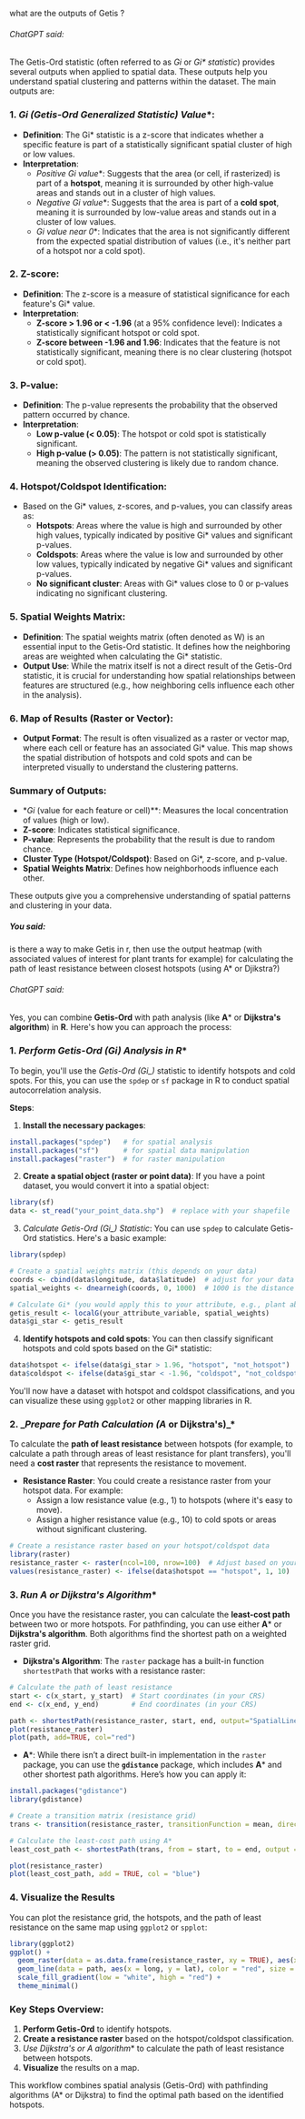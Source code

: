 what are the outputs of Getis ?

###### ChatGPT said:

The Getis-Ord statistic (often referred to as _Gi_ or _Gi* statistic_) provides several outputs when applied to spatial data. These outputs help you understand spatial clustering and patterns within the dataset. The main outputs are:

### 1. __Gi_ (Getis-Ord Generalized Statistic) Value_*:

- **Definition**: The Gi* statistic is a z-score that indicates whether a specific feature is part of a statistically significant spatial cluster of high or low values.
- **Interpretation**:
    - __Positive Gi_ value_*: Suggests that the area (or cell, if rasterized) is part of a **hotspot**, meaning it is surrounded by other high-value areas and stands out in a cluster of high values.
    - __Negative Gi_ value_*: Suggests that the area is part of a **cold spot**, meaning it is surrounded by low-value areas and stands out in a cluster of low values.
    - __Gi_ value near 0_*: Indicates that the area is not significantly different from the expected spatial distribution of values (i.e., it's neither part of a hotspot nor a cold spot).

### 2. **Z-score**:

- **Definition**: The z-score is a measure of statistical significance for each feature's Gi* value.
- **Interpretation**:
    - **Z-score > 1.96 or < -1.96** (at a 95% confidence level): Indicates a statistically significant hotspot or cold spot.
    - **Z-score between -1.96 and 1.96**: Indicates that the feature is not statistically significant, meaning there is no clear clustering (hotspot or cold spot).

### 3. **P-value**:

- **Definition**: The p-value represents the probability that the observed pattern occurred by chance.
- **Interpretation**:
    - **Low p-value (< 0.05)**: The hotspot or cold spot is statistically significant.
    - **High p-value (> 0.05)**: The pattern is not statistically significant, meaning the observed clustering is likely due to random chance.

### 4. **Hotspot/Coldspot Identification**:

- Based on the Gi* values, z-scores, and p-values, you can classify areas as:
    - **Hotspots**: Areas where the value is high and surrounded by other high values, typically indicated by positive Gi* values and significant p-values.
    - **Coldspots**: Areas where the value is low and surrounded by other low values, typically indicated by negative Gi* values and significant p-values.
    - **No significant cluster**: Areas with Gi* values close to 0 or p-values indicating no significant clustering.

### 5. **Spatial Weights Matrix**:

- **Definition**: The spatial weights matrix (often denoted as W) is an essential input to the Getis-Ord statistic. It defines how the neighboring areas are weighted when calculating the Gi* statistic.
- **Output Use**: While the matrix itself is not a direct result of the Getis-Ord statistic, it is crucial for understanding how spatial relationships between features are structured (e.g., how neighboring cells influence each other in the analysis).

### 6. **Map of Results (Raster or Vector)**:

- **Output Format**: The result is often visualized as a raster or vector map, where each cell or feature has an associated Gi* value. This map shows the spatial distribution of hotspots and cold spots and can be interpreted visually to understand the clustering patterns.

### Summary of Outputs:

- *_Gi_ (value for each feature or cell)**: Measures the local concentration of values (high or low).
- **Z-score**: Indicates statistical significance.
- **P-value**: Represents the probability that the result is due to random chance.
- **Cluster Type (Hotspot/Coldspot)**: Based on Gi*, z-score, and p-value.
- **Spatial Weights Matrix**: Defines how neighborhoods influence each other.

These outputs give you a comprehensive understanding of spatial patterns and clustering in your data.

##### You said:

is there a way to make Getis in r, then use the output heatmap (with associated values of interest for plant trants for example) for calculating the path of least resistance between closest hotspots (using A* or Djikstra?)

###### ChatGPT said:

Yes, you can combine **Getis-Ord** with path analysis (like **A*** or **Dijkstra's algorithm**) in **R**. Here's how you can approach the process:

### 1. __Perform Getis-Ord (Gi_) Analysis in R_*

To begin, you'll use the *Getis-Ord (Gi_)* statistic to identify hotspots and cold spots. For this, you can use the `spdep` or `sf` package in R to conduct spatial autocorrelation analysis.

**Steps**:

1. **Install the necessary packages**:
```r
install.packages("spdep")   # for spatial analysis
install.packages("sf")      # for spatial data manipulation
install.packages("raster")  # for raster manipulation

```
2. **Create a spatial object (raster or point data)**: If you have a point dataset, you would convert it into a spatial object:
```R
library(sf)
data <- st_read("your_point_data.shp")  # replace with your shapefile
```
3. *Calculate Getis-Ord (Gi_) Statistic*: You can use `spdep` to calculate Getis-Ord statistics. Here's a basic example:
```R
library(spdep)

# Create a spatial weights matrix (this depends on your data)
coords <- cbind(data$longitude, data$latitude)  # adjust for your data
spatial_weights <- dnearneigh(coords, 0, 1000)  # 1000 is the distance threshold

# Calculate Gi* (you would apply this to your attribute, e.g., plant abundance)
getis_result <- localG(your_attribute_variable, spatial_weights)
data$gi_star <- getis_result
```
4. **Identify hotspots and cold spots**: You can then classify significant hotspots and cold spots based on the Gi* statistic:
```R
data$hotspot <- ifelse(data$gi_star > 1.96, "hotspot", "not_hotspot")
data$coldspot <- ifelse(data$gi_star < -1.96, "coldspot", "not_coldspot")

```
You'll now have a dataset with hotspot and coldspot classifications, and you can visualize these using `ggplot2` or other mapping libraries in R.
  
### 2. __Prepare for Path Calculation (A_ or Dijkstra's)_*

To calculate the **path of least resistance** between hotspots (for example, to calculate a path through areas of least resistance for plant transfers), you'll need a **cost raster** that represents the resistance to movement.

- **Resistance Raster**: You could create a resistance raster from your hotspot data. For example:
    - Assign a low resistance value (e.g., 1) to hotspots (where it's easy to move).
    - Assign a higher resistance value (e.g., 10) to cold spots or areas without significant clustering.
```R 
# Create a resistance raster based on your hotspot/coldspot data
library(raster)
resistance_raster <- raster(ncol=100, nrow=100)  # Adjust based on your extent and resolution
values(resistance_raster) <- ifelse(data$hotspot == "hotspot", 1, 10)  # Low resistance for hotspots

```
### 3. __Run A_ or Dijkstra's Algorithm_*

Once you have the resistance raster, you can calculate the **least-cost path** between two or more hotspots. For pathfinding, you can use either **A*** or **Dijkstra's algorithm**. Both algorithms find the shortest path on a weighted raster grid.

- **Dijkstra's Algorithm**: The `raster` package has a built-in function `shortestPath` that works with a resistance raster:
```R 
# Calculate the path of least resistance
start <- c(x_start, y_start)  # Start coordinates (in your CRS)
end <- c(x_end, y_end)        # End coordinates (in your CRS)

path <- shortestPath(resistance_raster, start, end, output="SpatialLines")
plot(resistance_raster)
plot(path, add=TRUE, col="red")

```


- **A***: While there isn’t a direct built-in implementation in the `raster` package, you can use the **`gdistance`** package, which includes **A*** and other shortest path algorithms. Here’s how you can apply it:
```R 
install.packages("gdistance")
library(gdistance)

# Create a transition matrix (resistance grid)
trans <- transition(resistance_raster, transitionFunction = mean, directions = 8)

# Calculate the least-cost path using A*
least_cost_path <- shortestPath(trans, from = start, to = end, output = "SpatialLines")

plot(resistance_raster)
plot(least_cost_path, add = TRUE, col = "blue")

```


### 4. **Visualize the Results**

You can plot the resistance grid, the hotspots, and the path of least resistance on the same map using `ggplot2` or `spplot`:
```R 
library(ggplot2)
ggplot() +
  geom_raster(data = as.data.frame(resistance_raster, xy = TRUE), aes(x = x, y = y, fill = layer)) +
  geom_line(data = path, aes(x = long, y = lat), color = "red", size = 1) +
  scale_fill_gradient(low = "white", high = "red") +
  theme_minimal()

```


### Key Steps Overview:

1. **Perform Getis-Ord** to identify hotspots.
2. **Create a resistance raster** based on the hotspot/coldspot classification.
3. **Use Dijkstra's or A* algorithm** to calculate the path of least resistance between hotspots.
4. **Visualize** the results on a map.

This workflow combines spatial analysis (Getis-Ord) with pathfinding algorithms (A* or Dijkstra) to find the optimal path based on the identified hotspots.